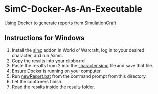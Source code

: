 # SimC-Docker-As-An-Executable
Using Docker to generate reports from SimulationCraft

## Instructions for Windows
1) Install the [simc](https://www.curseforge.com/wow/addons/simulationcraft) addon in World of Warcraft, log in to your desired character, and run /simc.
2) Copy the results into your clipboard
3) Paste the results from 2 into the [character.simc](./volume/character.simc) file and save that file.
4) Ensure Docker is running on your computer.
5) Run [newReport.bat](./newReport.bat) from the command prompt from this directory.
6) Let the containers finish.
7) Read the results inside the [results](./volume/results/) folder.
